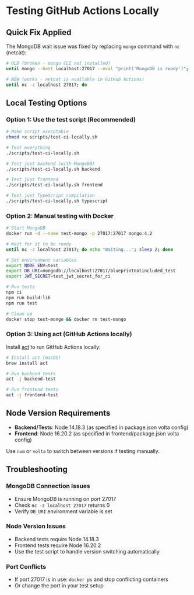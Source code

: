 # Testing GitHub Actions Locally

## Quick Fix Applied

The MongoDB wait issue was fixed by replacing `mongo` command with `nc` (netcat):

```bash
# OLD (broken - mongo CLI not installed)
until mongo --host localhost:27017 --eval "print('MongoDB is ready')"; do

# NEW (works - netcat is available in GitHub Actions)
until nc -z localhost 27017; do
```

## Local Testing Options

### Option 1: Use the test script (Recommended)

```bash
# Make script executable
chmod +x scripts/test-ci-locally.sh

# Test everything
./scripts/test-ci-locally.sh

# Test just backend (with MongoDB)
./scripts/test-ci-locally.sh backend

# Test just frontend
./scripts/test-ci-locally.sh frontend

# Test just TypeScript compilation
./scripts/test-ci-locally.sh typescript
```

### Option 2: Manual testing with Docker

```bash
# Start MongoDB
docker run -d --name test-mongo -p 27017:27017 mongo:4.2

# Wait for it to be ready
until nc -z localhost 27017; do echo "Waiting..."; sleep 2; done

# Set environment variables
export NODE_ENV=test
export DB_URI=mongodb://localhost:27017/blueprintnotincluded_test  
export JWT_SECRET=test_jwt_secret_for_ci

# Run tests
npm ci
npm run build:lib
npm run test

# Clean up
docker stop test-mongo && docker rm test-mongo
```

### Option 3: Using act (GitHub Actions locally)

Install [act](https://github.com/nektos/act) to run GitHub Actions locally:

```bash
# Install act (macOS)
brew install act

# Run backend tests
act -j backend-test

# Run frontend tests  
act -j frontend-test
```

## Node Version Requirements

- **Backend/Tests**: Node 14.18.3 (as specified in package.json volta config)
- **Frontend**: Node 16.20.2 (as specified in frontend/package.json volta config)

Use `nvm` or `volta` to switch between versions if testing manually.

## Troubleshooting

### MongoDB Connection Issues
- Ensure MongoDB is running on port 27017
- Check `nc -z localhost 27017` returns 0
- Verify `DB_URI` environment variable is set

### Node Version Issues
- Backend tests require Node 14.18.3
- Frontend tests require Node 16.20.2
- Use the test script to handle version switching automatically

### Port Conflicts
- If port 27017 is in use: `docker ps` and stop conflicting containers
- Or change the port in your test setup